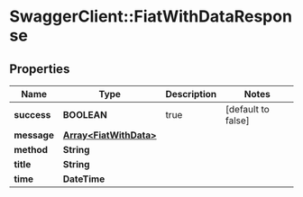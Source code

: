 # SwaggerClient::FiatWithDataResponse

## Properties
Name | Type | Description | Notes
------------ | ------------- | ------------- | -------------
**success** | **BOOLEAN** | true | [default to false]
**message** | [**Array&lt;FiatWithData&gt;**](FiatWithData.md) |  | 
**method** | **String** |  | 
**title** | **String** |  | 
**time** | **DateTime** |  | 


